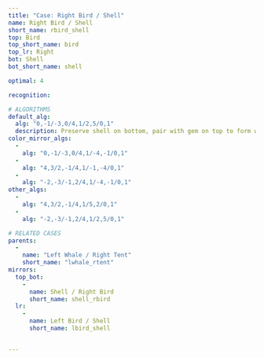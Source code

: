 ```yaml
---
title: "Case: Right Bird / Shell"
name: Right Bird / Shell
short_name: rbird_shell
top: Bird
top_short_name: bird
top_lr: Right
bot: Shell
bot_short_name: shell

optimal: 4

recognition:

# ALGORITHMS
default_alg:
  alg: "0,-1/-3,0/4,1/2,5/0,1"
  description: Preserve shell on bottom, pair with gem on top to form whale/tent.
color_mirror_algs:
  -
    alg: "0,-1/-3,0/4,1/-4,-1/0,1"
  -
    alg: "4,3/2,-1/4,1/-1,-4/0,1"
  -
    alg: "-2,-3/-1,2/4,1/-4,-1/0,1"
other_algs:
  -
    alg: "4,3/2,-1/4,1/5,2/0,1"
  -
    alg: "-2,-3/-1,2/4,1/2,5/0,1"

# RELATED CASES
parents:
  -
    name: "Left Whale / Right Tent"
    short_name: "lwhale_rtent"
mirrors:
  top_bot:
    -
      name: Shell / Right Bird
      short_name: shell_rbird
  lr:
    -
      name: Left Bird / Shell
      short_name: lbird_shell


---
```


